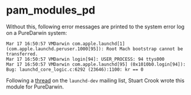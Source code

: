# pam_modules_pd

Without this, following error messages are printed to the system error log on a PureDarwin system:

```
Mar 17 16:50:57 VMDarwin com.apple.launchd[1]  
(com.apple.launchd.peruser.1000[95]): Root Mach bootstrap cannot be  
transferred.
Mar 17 16:50:57 VMDarwin login[94]: USER_PROCESS: 94 ttys000
Mar 17 16:50:57 VMDarwin com.apple.launchd[95] (0x1010b0.login[94]):  
Bug: launchd_core_logic.c:6292 (23646):1100: kr == 0
```

Following a [thread](https://lists.macosforge.org/pipermail/launchd-dev/2009-March/000497.html) on the `launchd-dev` mailing list, Stuart Crook wrote this module for PureDarwin.
